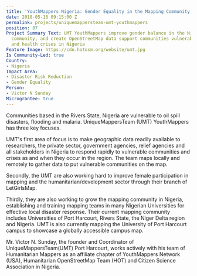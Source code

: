 ```yaml
---
title: 'YouthMappers Nigeria: Gender Equality in the Mapping Community'
date: 2018-05-16 09:15:00 Z
permalink: projects/uniquemappersteam-umt-youthmappers
position: 87
Project Summary Text: UMT YouthMappers improve gender balance in the Nigerian mapping
  community, and create OpenStreetMap data support communities vulnerable to disasters
  and health crises in Nigeria
Feature Image: https://cdn.hotosm.org/website/umt.jpg
Is Community-Led: true
Country:
- Nigeria
Impact Area:
- Disaster Risk Reduction
- Gender Equality
Person:
- Victor N Sunday
Micrograntee: true
---
```


Communities based in the Rivers State, Nigeria are vulnerable to oil spill disasters, flooding and malaria. UniqueMappersTeam (UMT) YouthMappers has three key focuses.

UMT's first area of focus is to make geographic data readily available to researchers, the private sector, government agencies, relief agencies and all stakeholders in Nigeria to respond rapidly to vulnerable communities and crises as and when they occur in the region. The team maps locally and remotely to gather data to put vulnerable communities on the map.

Secondly, the UMT are also working hard to improve female participation in mapping and the humanitarian/development sector through their branch of LetGirlsMap.

Thirdly, they are also working to grow the mapping community in Nigeria, establishing and training mapping teams in many Nigerian Universities for effective local disaster response. Their current mapping community includes Universities of Port Harcourt, Rivers State, the Niger Delta region and Nigeria. UMT is also currently mapping the University of Port Harcourt campus to showcase a globally accessible campus map.

Mr. Victor N. Sunday, the founder and Coordinator of UniqueMappersTeam(UMT) Port Harcourt, works actively with his team of Humanitarian Mappers as an affiliate chapter of YouthMappers Network (USA), Humanitarian OpenStreetMap Team (HOT) and Citizen Science Association in Nigeria.